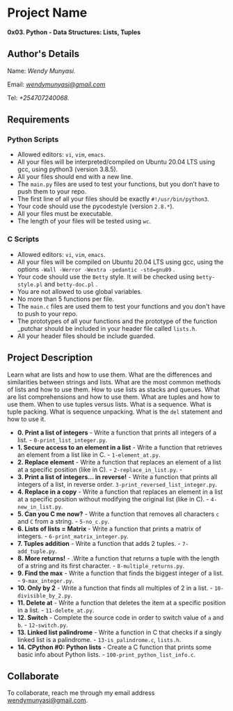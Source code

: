 # Project Name
**0x03. Python - Data Structures: Lists, Tuples**

## Author's Details
Name: *Wendy Munyasi.*

Email: *wendymunyasi@gmail.com*

Tel: *+254707240068.*

##  Requirements

### Python Scripts
*   Allowed editors: `vi`, `vim`, `emacs`.
*   All your files will be interpreted/compiled on Ubuntu 20.04 LTS using gcc, using python3 (version 3.8.5).
*   All your files should end with a new line.
*   The `main.py` files are used to test your functions, but you don’t have to push them to your repo.
*   The first line of all your files should be exactly `#!/usr/bin/python3`.
*   Your code should use the pycodestyle (version `2.8.*`).
*   All your files must be executable.
*   The length of your files will be tested using `wc`.

### C Scripts
*   Allowed editors: `vi`, `vim`, `emacs`.
*   All your files will be compiled on Ubuntu 20.04 LTS using gcc, using the options `-Wall -Werror -Wextra -pedantic -std=gnu89` .
*   Your code should use the `Betty` style. It will be checked using `betty-style.pl` and `betty-doc.pl` .
*   You are not allowed to use global variables.
*   No more than 5 functions per file.
*   The `main.c` files are used them to test your functions and you don't have to push to your repo.
*   The prototypes of all your functions and the prototype of the function _putchar should be included in your header file called `lists.h`.
*   All your header files should be include guarded.

## Project Description
Learn what are lists and how to use them.
What are the differences and similarities between strings and lists.
What are the most common methods of lists and how to use them.
How to use lists as stacks and queues.
What are list comprehensions and how to use them.
What are tuples and how to use them.
When to use tuples versus lists.
What is a sequence.
What is tuple packing.
What is sequence unpacking.
What is the `del` statement and how to use it.

* **0. Print a list of integers** - Write a function that prints all integers of a list. - `0-print_list_integer.py`.
* **1. Secure access to an element in a list** - Write a function that retrieves an element from a list like in C. - `1-element_at.py`.
* **2. Replace element** - Write a function that replaces an element of a list at a specific position (like in C). - `2-replace_in_list.py`. -
* **3. Print a list of integers... in reverse!** - Write a function that prints all integers of a list, in reverse order. `3-print_reversed_list_integer.py`.
* **4. Replace in a copy** - Write a function that replaces an element in a list at a specific position without modifying the original list (like in C). - `4-new_in_list.py`.
* **5. Can you C me now?** - Write a function that removes all characters `c` and `C` from a string. - `5-no_c.py`.
* **6. Lists of lists = Matrix** - Write a function that prints a matrix of integers. - `6-print_matrix_integer.py`.
* **7. Tuples addition** - Write a function that adds 2 tuples. - `7-add_tuple.py`.
* **8. More returns!** - .Write a function that returns a tuple with the length of a string and its first character. - `8-multiple_returns.py`.
* **9. Find the max** - Write a function that finds the biggest integer of a list. - `9-max_integer.py`.
* **10. Only by 2** - Write a function that finds all multiples of 2 in a list. - `10-divisible_by_2.py`.
* **11. Delete at** - Write a function that deletes the item at a specific position in a list. - `11-delete_at.py`.
* **12. Switch** - Complete the source code in order to switch value of `a` and `b`. - `12-switch.py`.
* **13. Linked list palindrome** - Write a function in C that checks if a singly linked list is a palindrome. - `13-is_palindrome.c`, `lists.h`.
* **14. CPython #0: Python lists** - Create a C function that prints some basic info about Python lists. - `100-print_python_list_info.c`.

## Collaborate

To collaborate, reach me through my email address wendymunyasi@gmail.com.